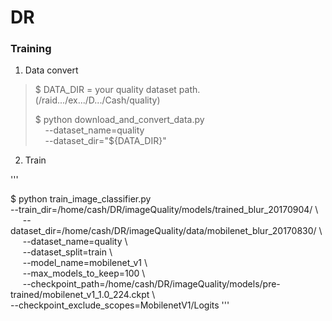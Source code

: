 # DR

### Training

1. Data convert  
 
> $ DATA_DIR = your quality dataset path. (/raid.../ex.../D.../Cash/quality)
> 
> $ python download_and_convert_data.py \
>      --dataset_name=quality \
>      --dataset_dir="${DATA_DIR}"

2. Train

'''  

$ python train_image_classifier.py   
      --train_dir=/home/cash/DR/imageQuality/models/trained_blur_20170904/ \   
      --dataset_dir=/home/cash/DR/imageQuality/data/mobilenet_blur_20170830/ \  
      --dataset_name=quality \  
      --dataset_split=train \  
      --model_name=mobilenet_v1 \  
      --max_models_to_keep=100 \  
      --checkpoint_path=/home/cash/DR/imageQuality/models/pre-trained/mobilenet_v1_1.0_224.ckpt \  
      --checkpoint_exclude_scopes=MobilenetV1/Logits
'''
